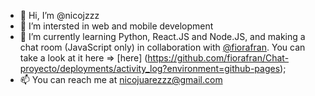 - 👋 Hi, I’m @nicojzzz
- 👀 I’m intersted in web and mobile development
- 🌱 I’m currently learning Python, React.JS and Node.JS, and making a chat room (JavaScript only) in collaboration with [@fiorafran](www.github.com/fiorafran). You can take a look at it here => [here] (https://github.com/fiorafran/Chat-proyecto/deployments/activity_log?environment=github-pages);
- 📫 You can reach me at nicojuarezzz@gmail.com

<!---
nicojzzz/nicojzzz is a ✨ special ✨ repository because its `README.md` (this file) appears on your GitHub profile.
You can click the Preview link to take a look at your changes.
--->
